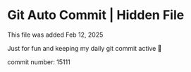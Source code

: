 # Git Auto Commit | Hidden File

This file was added Feb 12, 2025

Just for fun and keeping my daily git commit active 🤪

commit number: 15111
